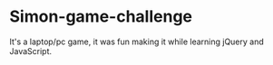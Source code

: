 # Simon-game-challenge
It's a laptop/pc game, it was fun making it while learning jQuery and JavaScript.
